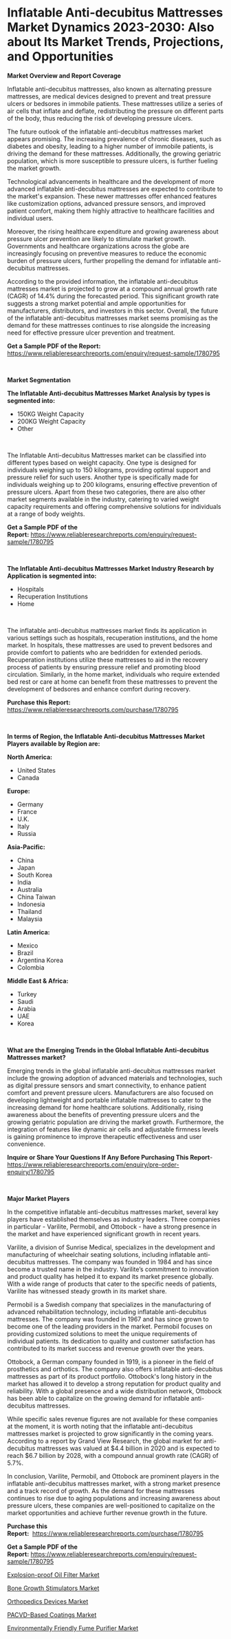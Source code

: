 <p><h1>Inflatable Anti-decubitus Mattresses Market Dynamics 2023-2030: Also about Its Market Trends, Projections, and Opportunities</h1></p><p><strong>Market Overview and Report Coverage</strong></p>
<p><p>Inflatable anti-decubitus mattresses, also known as alternating pressure mattresses, are medical devices designed to prevent and treat pressure ulcers or bedsores in immobile patients. These mattresses utilize a series of air cells that inflate and deflate, redistributing the pressure on different parts of the body, thus reducing the risk of developing pressure ulcers.</p><p>The future outlook of the inflatable anti-decubitus mattresses market appears promising. The increasing prevalence of chronic diseases, such as diabetes and obesity, leading to a higher number of immobile patients, is driving the demand for these mattresses. Additionally, the growing geriatric population, which is more susceptible to pressure ulcers, is further fueling the market growth.</p><p>Technological advancements in healthcare and the development of more advanced inflatable anti-decubitus mattresses are expected to contribute to the market's expansion. These newer mattresses offer enhanced features like customization options, advanced pressure sensors, and improved patient comfort, making them highly attractive to healthcare facilities and individual users.</p><p>Moreover, the rising healthcare expenditure and growing awareness about pressure ulcer prevention are likely to stimulate market growth. Governments and healthcare organizations across the globe are increasingly focusing on preventive measures to reduce the economic burden of pressure ulcers, further propelling the demand for inflatable anti-decubitus mattresses.</p><p>According to the provided information, the inflatable anti-decubitus mattresses market is projected to grow at a compound annual growth rate (CAGR) of 14.4% during the forecasted period. This significant growth rate suggests a strong market potential and ample opportunities for manufacturers, distributors, and investors in this sector. Overall, the future of the inflatable anti-decubitus mattresses market seems promising as the demand for these mattresses continues to rise alongside the increasing need for effective pressure ulcer prevention and treatment.</p></p>
<p><strong>Get a Sample PDF of the Report:</strong> <a href="https://www.reliableresearchreports.com/enquiry/request-sample/1780795">https://www.reliableresearchreports.com/enquiry/request-sample/1780795</a></p>
<p>&nbsp;</p>
<p><strong>Market Segmentation</strong></p>
<p><strong>The Inflatable Anti-decubitus Mattresses Market Analysis by types is segmented into:</strong></p>
<p><ul><li>150KG Weight Capacity</li><li>200KG Weight Capacity</li><li>Other</li></ul></p>
<p>&nbsp;</p>
<p><p>The Inflatable Anti-decubitus Mattresses market can be classified into different types based on weight capacity. One type is designed for individuals weighing up to 150 kilograms, providing optimal support and pressure relief for such users. Another type is specifically made for individuals weighing up to 200 kilograms, ensuring effective prevention of pressure ulcers. Apart from these two categories, there are also other market segments available in the industry, catering to varied weight capacity requirements and offering comprehensive solutions for individuals at a range of body weights.</p></p>
<p><strong>Get a Sample PDF of the Report:</strong>&nbsp;<a href="https://www.reliableresearchreports.com/enquiry/request-sample/1780795">https://www.reliableresearchreports.com/enquiry/request-sample/1780795</a></p>
<p>&nbsp;</p>
<p><strong>The Inflatable Anti-decubitus Mattresses Market Industry Research by Application is segmented into:</strong></p>
<p><ul><li>Hospitals</li><li>Recuperation Institutions</li><li>Home</li></ul></p>
<p>&nbsp;</p>
<p><p>The inflatable anti-decubitus mattresses market finds its application in various settings such as hospitals, recuperation institutions, and the home market. In hospitals, these mattresses are used to prevent bedsores and provide comfort to patients who are bedridden for extended periods. Recuperation institutions utilize these mattresses to aid in the recovery process of patients by ensuring pressure relief and promoting blood circulation. Similarly, in the home market, individuals who require extended bed rest or care at home can benefit from these mattresses to prevent the development of bedsores and enhance comfort during recovery.</p></p>
<p><strong>Purchase this Report:</strong>&nbsp; <a href="https://www.reliableresearchreports.com/purchase/1780795">https://www.reliableresearchreports.com/purchase/1780795</a></p>
<p>&nbsp;</p>
<p><strong>In terms of Region, the Inflatable Anti-decubitus Mattresses Market Players available by Region are:</strong></p>
<p>
    <p> <strong> North America: </strong>
        <ul>
            <li>United States</li>
            <li>Canada</li>
        </ul>
        </p> 
    <p> <strong> Europe: </strong>
        <ul>
            <li>Germany</li>
            <li>France</li>
            <li>U.K.</li>
            <li>Italy</li>
            <li>Russia</li>
        </ul>
        </p> 
    <p> <strong> Asia-Pacific: </strong>
        <ul>
            <li>China</li>
            <li>Japan</li>
            <li>South Korea</li>
            <li>India</li>
            <li>Australia</li>
            <li>China Taiwan</li>
            <li>Indonesia</li>
            <li>Thailand</li>
            <li>Malaysia</li>
        </ul>
        </p> 
    <p> <strong> Latin America: </strong>
        <ul>
            <li>Mexico</li>
            <li>Brazil</li>
            <li>Argentina Korea</li>
            <li>Colombia</li>
        </ul>
        </p> 
    <p> <strong> Middle East & Africa: </strong>
        <ul>
            <li>Turkey</li>
            <li>Saudi</li>
            <li>Arabia</li>
            <li>UAE</li>
            <li>Korea</li>
        </ul>
    </p>
    </p>
<p>&nbsp;</p>
<p><strong>What are the Emerging Trends in the Global Inflatable Anti-decubitus Mattresses market?</strong></p>
<p><p>Emerging trends in the global inflatable anti-decubitus mattresses market include the growing adoption of advanced materials and technologies, such as digital pressure sensors and smart connectivity, to enhance patient comfort and prevent pressure ulcers. Manufacturers are also focused on developing lightweight and portable inflatable mattresses to cater to the increasing demand for home healthcare solutions. Additionally, rising awareness about the benefits of preventing pressure ulcers and the growing geriatric population are driving the market growth. Furthermore, the integration of features like dynamic air cells and adjustable firmness levels is gaining prominence to improve therapeutic effectiveness and user convenience.</p></p>
<p><strong>Inquire or Share Your Questions If Any Before Purchasing This Report</strong>- <a href="https://www.reliableresearchreports.com/enquiry/pre-order-enquiry/1780795">https://www.reliableresearchreports.com/enquiry/pre-order-enquiry/1780795</a></p>
<p>&nbsp;</p>
<p><strong>Major Market Players</strong></p>
<p><p>In the competitive inflatable anti-decubitus mattresses market, several key players have established themselves as industry leaders. Three companies in particular - Varilite, Permobil, and Ottobock - have a strong presence in the market and have experienced significant growth in recent years.</p><p>Varilite, a division of Sunrise Medical, specializes in the development and manufacturing of wheelchair seating solutions, including inflatable anti-decubitus mattresses. The company was founded in 1984 and has since become a trusted name in the industry. Varilite’s commitment to innovation and product quality has helped it to expand its market presence globally. With a wide range of products that cater to the specific needs of patients, Varilite has witnessed steady growth in its market share.</p><p>Permobil is a Swedish company that specializes in the manufacturing of advanced rehabilitation technology, including inflatable anti-decubitus mattresses. The company was founded in 1967 and has since grown to become one of the leading providers in the market. Permobil focuses on providing customized solutions to meet the unique requirements of individual patients. Its dedication to quality and customer satisfaction has contributed to its market success and revenue growth over the years.</p><p>Ottobock, a German company founded in 1919, is a pioneer in the field of prosthetics and orthotics. The company also offers inflatable anti-decubitus mattresses as part of its product portfolio. Ottobock's long history in the market has allowed it to develop a strong reputation for product quality and reliability. With a global presence and a wide distribution network, Ottobock has been able to capitalize on the growing demand for inflatable anti-decubitus mattresses.</p><p>While specific sales revenue figures are not available for these companies at the moment, it is worth noting that the inflatable anti-decubitus mattresses market is projected to grow significantly in the coming years. According to a report by Grand View Research, the global market for anti-decubitus mattresses was valued at $4.4 billion in 2020 and is expected to reach $6.7 billion by 2028, with a compound annual growth rate (CAGR) of 5.7%.</p><p>In conclusion, Varilite, Permobil, and Ottobock are prominent players in the inflatable anti-decubitus mattresses market, with a strong market presence and a track record of growth. As the demand for these mattresses continues to rise due to aging populations and increasing awareness about pressure ulcers, these companies are well-positioned to capitalize on the market opportunities and achieve further revenue growth in the future.</p></p>
<p><strong>Purchase this Report:</strong>&nbsp;&nbsp;<a href="https://www.reliableresearchreports.com/purchase/1780795">https://www.reliableresearchreports.com/purchase/1780795</a></p>
<p></p>
<p><strong>Get a Sample PDF of the Report:</strong>&nbsp;<a href="https://www.reliableresearchreports.com/enquiry/request-sample/1780795">https://www.reliableresearchreports.com/enquiry/request-sample/1780795</a></p>
<p><p><a href="https://github.com/mabutironaldo/Market-Research-Report-List-1/blob/main/explosion-proof-oil-filter-market.md">Explosion-proof Oil Filter Market</a></p><p><a href="https://www.linkedin.com/pulse/bone-growth-stimulators-market-challenges-opportunities-y1naf/">Bone Growth Stimulators Market</a></p><p><a href="https://medium.com/@fifth.dress.cause/decoding-orthopedics-devices-market-metrics-market-share-trends-and-growth-patterns-c0e9802d60fc">Orthopedics Devices Market</a></p><p><a href="https://medium.com/@wine.sight.theme/pacvd-based-coatings-market-size-cagr-trends-2024-2030-12ed7b5c9828">PACVD-Based Coatings Market</a></p><p><a href="https://github.com/lbird53714/Market-Research-Report-List-1/blob/main/environmentally-friendly-fume-purifier-market.md">Environmentally Friendly Fume Purifier Market</a></p></p>